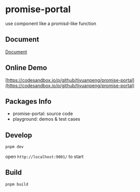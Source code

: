 # promise-portal

use component like a promisd-like function

## Document

[Document](./packages/promise-portal/README.md)

## Online Demo

[https://codesandbox.io/p/github/tjyuanpeng/promise-portal](https://codesandbox.io/p/github/tjyuanpeng/promise-portal)

## Packages Info

- promise-portal: source code
- playground: demos & test cases

## Develop

```bash
pnpm dev
```

open `http://localhost:9001/` to start

## Build

```bash
pnpm build
```
